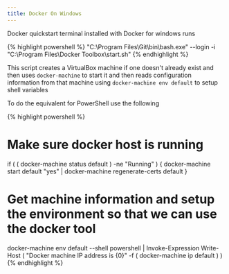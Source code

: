 ```yaml
---
title: Docker On Windows
---
```


Docker quickstart terminal installed with Docker for windows runs

{% highlight powershell %}
"C:\Program Files\Git\bin\bash.exe" --login -i "C:\Program Files\Docker Toolbox\start.sh"
{% endhighlight %}

This script creates a VirtualBox machine if one doesn't already exist and then uses ``docker-machine`` to start it and then reads configuration information from that machine using ``docker-machine env default`` to setup shell variables

To do the equivalent for PowerShell use the following

{% highlight powershell %}
# Make sure docker host is running
if ( ( docker-machine status default ) -ne "Running" ) {
    docker-machine start default
    "yes" | docker-machine regenerate-certs default
}

# Get machine information and setup the environment so that we can use the docker tool
docker-machine env default --shell powershell | Invoke-Expression
Write-Host ( "Docker machine IP address is {0}" -f ( docker-machine ip default ) )
{% endhighlight %}

